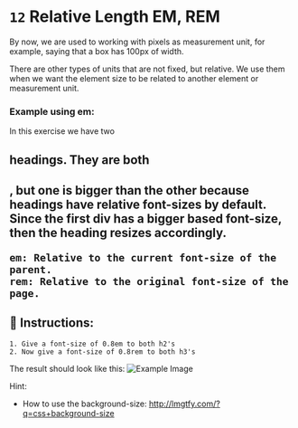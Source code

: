 # `12` Relative Length EM, REM

By now, we are used to working with pixels as measurement unit, for example, saying that a box has 100px of width.

There are other types of units that are not fixed, but relative. We use them when we want the element size to be related to another element or measurement unit.

### Example using em:
In this exercise we have two <h2> headings. They are both <h2>, but one is bigger than the other because headings have relative font-sizes by default. Since the first div has a bigger based font-size, then the heading resizes accordingly.
```Plain/Text
em: Relative to the current font-size of the parent.
rem: Relative to the original font-size of the page.
```
## 📝 Instructions:
```Plain/Text
1. Give a font-size of 0.8em to both h2's
2. Now give a font-size of 0.8rem to both h3's

```
The result should look like this:
![Example Image](http://i.imgur.com/UZFY6HG.png)

Hint:

- How to use the background-size: http://lmgtfy.com/?q=css+background-size
